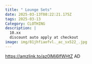 ```yaml
---
title: " Lounge Sets"
date: 2025-03-13T08:22:21.175Z
tags: 2025-03-13
Category: CLOTHING
description: |
  10.xx
  discount auto apply at checkout 
image: img/81jhfiaofvl._ac_sx522_.jpg
---
```

https://amzlink.to/az0lMj6lfWHtZ
AD